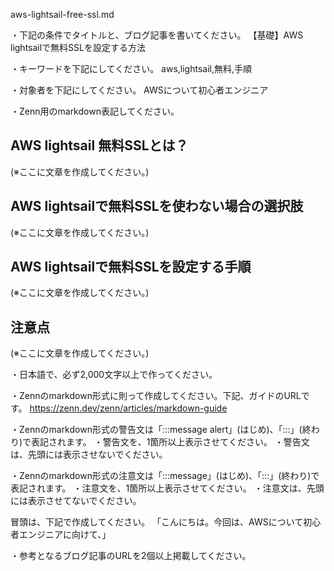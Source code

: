 aws-lightsail-free-ssl.md

・下記の条件でタイトルと、ブログ記事を書いてください。
【基礎】AWS lightsailで無料SSLを設定する方法

・キーワードを下記にしてください。
aws,lightsail,無料,手順
 
・対象者を下記にしてください。
        AWSについて初心者エンジニア

・Zenn用のmarkdown表記してください。



## AWS lightsail 無料SSLとは？
(※ここに文章を作成してください。)

## AWS lightsailで無料SSLを使わない場合の選択肢
(※ここに文章を作成してください。)

## AWS lightsailで無料SSLを設定する手順
(※ここに文章を作成してください。)

## 注意点
(※ここに文章を作成してください。)



・日本語で、必ず2,000文字以上で作ってください。


・Zennのmarkdown形式に則って作成してください。下記、ガイドのURLです。
https://zenn.dev/zenn/articles/markdown-guide

・Zennのmarkdown形式の警告文は「:::message alert」(はじめ)、「:::」(終わり)で表記されます。
・警告文を、1箇所以上表示させてください。
・警告文は、先頭には表示させないでください。

・Zennのmarkdown形式の注意文は「:::message」(はじめ)、「:::」(終わり)で表記されます。
・注意文を、1箇所以上表示させてください。
・注意文は、先頭には表示させてないでください。

冒頭は、下記で作成してください。
「こんにちは。今回は、AWSについて初心者エンジニアに向けて、」

・参考となるブログ記事のURLを2個以上掲載してください。

